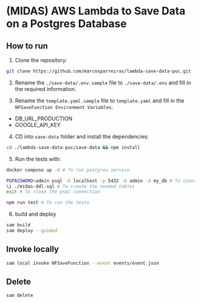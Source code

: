 # (MIDAS) AWS Lambda to Save Data on a Postgres Database

## How to run

1. Clone the repository:

```bash
git clone https://github.com/marcosparreiras/lambda-save-data-puc.git
```

2. Rename the `./save-data/.env.sample` file to `./save-data/.env` and fill in the required information.

3. Rename the `template.yaml.sample` file to `template.yaml` and fill in the `NFSaveFunction Environment Variables`.

- DB_URL_PRODUCTION
- GOOGLE_API_KEY

4. CD into `save-data` folder and install the dependencies:

```bash
cd ./lambda-save-data-puc/save-data && npm install
```

5. Run the tests with:

```bash
docker compose up -d # To run postgres service

PGPASSWORD=admin psql -h localhost -p 5432 -U admin -d my_db # To conncet on postgres with psql
\i ./midas-ddl.sql # To create the needed tables
exit # To close the psql connection

npm run test # To run the tests
```

6. build and deploy

```bash
sam build
sam deploy --guided
```

## Invoke locally

```bash
sam local invoke NFSaveFunction --event events/event.json
```

## Delete

```bash
sam delete
```

